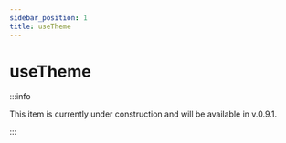 ```yaml
---
sidebar_position: 1
title: useTheme
---
```


# useTheme

:::info

This item is currently under construction and will be available in v.0.9.1.

:::
